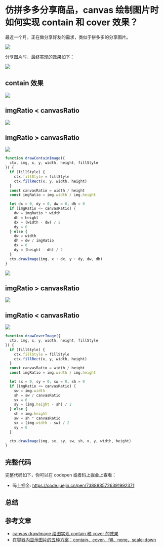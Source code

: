 # 仿拼多多分享商品，canvas 绘制图片时如何实现 contain 和 cover 效果？

最近一个月，正在做分享好友的需求，类似于拼多多的分享图片。

![](./img/pdd.jpg)

分享图片时，最终实现的效果如下：

![](./img/product.png)

## contain 效果

![](./img/canvas-contain.png)

## imgRatio < canvasRatio

![](./img/canvas-contain-imgRatio-le-canvasRatio.png)

## imgRatio > canvasRatio

![](./img/canvas-contain-imgRatio-ge-canvasRatio.png)

```js
function drawContainImage({
  ctx, img, x, y, width, height, fillStyle
}) {
  if (fillStyle) {
    ctx.fillStyle = fillStyle
    ctx.fillRect(x, y, width, height)
  }
  const canvasRatio = width / height
  const imgRatio = img.width / img.height

  let dx = 0, dy = 0, dw = 0, dh = 0
  if (imgRatio <= canvasRatio) {
    dw = imgRatio * width
    dh = height
    dx = (width - dw) / 2
    dy = 0
  } else {
    dw = width
    dh = dw / imgRatio
    dx = 0
    dy = (height - dh) / 2
  }
  ctx.drawImage(img, x + dx, y + dy, dw, dh)
}
```

![](./img/canvas-cover.png)

## imgRatio > canvasRatio

![](./img/canvas-cover-imgRatio-ge-canvasRatio.png)

## imgRatio < canvasRatio

![](./img/canvas-cover-imgRatio-le-canvasRatio.png)

```js
function drawCoverImage({
  ctx, img, x, y, width, height, fillStyle
}) {
  if (fillStyle) {
    ctx.fillStyle = fillStyle
    ctx.fillRect(x, y, width, height)
  }
  const canvasRatio = width / height
  const imgRatio = img.width / img.height

  let sx = 0, sy = 0, sw = 0, sh = 0
  if (imgRatio <= canvasRatio) {
    sw = img.width
    sh = sw / canvasRatio
    sx = 0
    sy = (img.height - sh) / 2
  } else {
    sh = img.height
    sw = sh * canvasRatio
    sx = (img.width - sw) / 2
    sy = 0
  }

  ctx.drawImage(img, sx, sy, sw, sh, x, y, width, height)
}
```

## 完整代码

完整代码如下，你可以在 codepen 或者码上掘金上查看：

- 码上掘金: https://code.juejin.cn/pen/7388885726391992371

## 总结

## 参考文章

- [canvas drawImage 绘图实现 contain 和 cover 的效果](https://www.cnblogs.com/AIonTheRoad/p/14063041.html)
- [在容器内显示图片的五种方案：contain、cover、fill、none、scale-down](https://developer.aliyun.com/article/916087)
